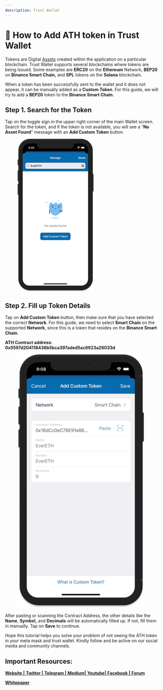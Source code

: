 ```yaml
---
description: Trust Wallet
---
```


# 📝 How to Add ATH token in Trust Wallet

Tokens are Digital [Assets](https://trustwallet.com/assets) created within the application on a particular blockchain. Trust Wallet supports several blockchains where tokens are being issued. Some examples are **ERC20** on the **Ethereum** Network, **BEP20** on **Binance Smart Chain,** and **SPL** tokens on the **Solana** blockchain.

When a token has been successfully sent to the wallet and it does not appear, it can be manually added as a **Custom Token**. For this guide, we will try to add a **BEP20** token to the **Binance Smart Chain**.

## Step 1. Search for the Token <a href="#c21a" id="c21a"></a>

Tap on the toggle sign in the upper right corner of the main Wallet screen. Search for the token, and if the token is not available, you will see a “**No Asset Found**” message with an **Add Custom Token** button.

<figure><img src="../../.gitbook/assets/trust1.png" alt=""><figcaption></figcaption></figure>

## Step 2. Fill up Token Details <a href="#198d" id="198d"></a>

Tap on **Add Custom Token** button, then make sure that you have selected the correct **Network**. For this guide, we need to select **Smart Chain** on the supported **Network**, since this is a token that resides on the **Binance Smart Chain**.

**ATH Contract address: 0x5597d204118436b5bca397aded5ac6923a26033d**

<figure><img src="../../.gitbook/assets/trust2.png" alt=""><figcaption></figcaption></figure>

After pasting or scanning the Contract Address, the other details like the **Name**, **Symbol,** and **Decimals** will be automatically filled up. If not, fill them in manually. Tap on **Save** to continue.

Hope this tutorial helps you solve your problem of not seeing the ATH token in your meta mask and trust wallet. Kindly follow and be active on our social media and community channels.

## Important Resources:

[**Website |** ](https://athenadexfi.io/)[**Twitter |** ](https://twitter.com/AthenaDexFi)[**Telegram |** ](https://t.me/AthenaCryptoBankGroup)[**Medium|** ](https://medium.com/@AthenaDexFi)[**Youtube|** ](https://www.youtube.com/@AthenaDexFi)[**Facebook |** ](https://www.facebook.com/AthenaDexFi)[**Forum**](https://forum.athenacryptobank.io/)

[**Whitepaper**](https://athenacryptobank.io/doc/WHITEPAPER\_ATHENA\_CRYPTO\_BANK.pdf)
